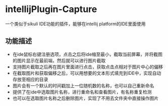 # intellijPlugin-Capture
一个类似于sikuli IDE功能的插件，能够在intellij platform的IDE里面使用

## 功能描述
* 在ide鼠标右键注册选项，点击之后将ide缩至最小，截取当前屏幕，并将截图的图片显示在最前端，然后就可以进行图片截取
* 支持图片截取之后再在图片里面进行点击，获取点击点相对于图片中心的偏移
* 在截取图片和获取偏移之后，可以用想要的文本形式填充到IDE中，实现自动存放至相应的目录
* 图片会有一个默认的时间戳加上一位随机数的名称，也可以自己重新命名
* 提供了在ide中选取图片名称，进行重命名和查看图片，有名称重复检测
* 也可以在选取图片名称之后删除图片，实现了不用去文件夹中直接操作图片

